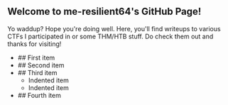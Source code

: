 ## Welcome to me-resilient64's GitHub Page!

Yo waddup? Hope you're doing well.
Here, you'll find writeups to various CTFs I participated in or some THM/HTB stuff. Do check them out and thanks for visiting!
  <ul>
  <li>## First item</li>
  <li>## Second item</li>
  <li>## Third item
    <ul>
      <li>Indented item</li>
      <li>Indented item</li>
    </ul>
  </li>
  <li>## Fourth item</li>
</ul>
